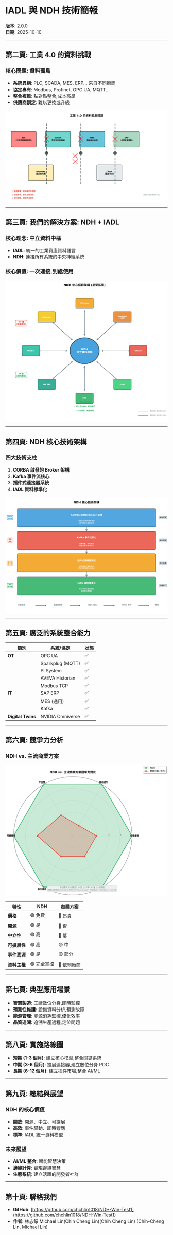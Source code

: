 # IADL 與 NDH 技術簡報

**版本**: 2.0.0  
**日期**: 2025-10-10

---

## 第二頁: 工業 4.0 的資料挑戰

### 核心問題: 資料孤島

- **系統異構**: PLC, SCADA, MES, ERP... 來自不同廠商
- **協定專有**: Modbus, Profinet, OPC UA, MQTT...
- **整合複雜**: 點對點整合,成本高昂
- **供應商鎖定**: 難以更換或升級

![資料孤島示意圖](visualizations/data_silos_diagram.png)

---

## 第三頁: 我們的解決方案: NDH + IADL

### 核心理念: 中立資料中樞

- **IADL**: 統一的工業資產資料語言
- **NDH**: 連接所有系統的中央神經系統

### 核心價值: 一次連接,到處使用

![NDH 中心樞紐架構圖](visualizations/ndh_hub_architecture.png)

---

## 第四頁: NDH 核心技術架構

### 四大技術支柱

1. **CORBA 啟發的 Broker 架構**
2. **Kafka 事件流核心**
3. **插件式連接器系統**
4. **IADL 資料標準化**

![技術架構層次圖](visualizations/technical_architecture_layers.png)

---

## 第五頁: 廣泛的系統整合能力

| 類別 | 系統/協定 | 狀態 |
|---|---|---|
| **OT** | OPC UA | ✅ |
| | Sparkplug (MQTT) | ✅ |
| | PI System | ✅ |
| | AVEVA Historian | ✅ |
| | Modbus TCP | ✅ |
| **IT** | SAP ERP | ✅ |
| | MES (通用) | ✅ |
| | Kafka | ✅ |
| **Digital Twins** | NVIDIA Omniverse | ✅ |

---

## 第六頁: 競爭力分析

### NDH vs. 主流商業方案

![競爭力對比雷達圖](visualizations/competitive_radar_chart.png)

| 特性 | NDH | 商業方案 |
|---|---|---|
| **價格** | 🟢 免費 | 🔴 昂貴 |
| **開源** | 🟢 是 | 🔴 否 |
| **中立性** | 🟢 高 | 🔴 低 |
| **可擴展性** | 🟢 高 | 🟡 中 |
| **事件溯源** | 🟢 是 | 🟡 部分 |
| **資料主權** | 🟢 完全掌控 | 🔴 依賴廠商 |

---

## 第七頁: 典型應用場景

- **智慧製造**: 工廠數位分身,即時監控
- **預測性維護**: 設備資料分析,預測故障
- **能源管理**: 能源消耗監控,優化效率
- **品質追溯**: 追溯生產過程,定位問題

---

## 第八頁: 實施路線圖

- **短期 (1-3 個月)**: 建立核心模型,整合關鍵系統
- **中期 (3-6 個月)**: 擴展連接器,建立數位分身 POC
- **長期 (6-12 個月)**: 建立插件市場,整合 AI/ML

---

## 第九頁: 總結與展望

### NDH 的核心價值

- **開放**: 開源、中立、可擴展
- **高效**: 事件驅動、即時響應
- **標準**: IADL 統一資料模型

### 未來展望

- **AI/ML 整合**: 賦能智慧決策
- **邊緣計算**: 實現邊緣智慧
- **生態系統**: 建立活躍的開發者社群

---

## 第十頁: 聯絡我們

- **GitHub**: [https://github.com/chchlin1018/NDH-Win-Test1](https://github.com/chchlin1018/NDH-Win-Test1)
- **作者**: 林志錚 Michael Lin(Chih Cheng Lin)(Chih Cheng Lin) (Chih-Cheng Lin, Michael Lin)

